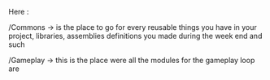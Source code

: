 Here : 

/Commons -> is the place to go for every reusable things you have in your project, libraries, assemblies definitions you made during the week end and such

/Gameplay -> this is the place were all the modules for the gameplay loop are
